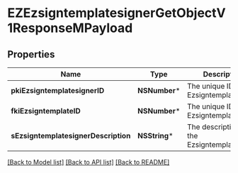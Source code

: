 # EZEzsigntemplatesignerGetObjectV1ResponseMPayload

## Properties
Name | Type | Description | Notes
------------ | ------------- | ------------- | -------------
**pkiEzsigntemplatesignerID** | **NSNumber*** | The unique ID of the Ezsigntemplatesigner | 
**fkiEzsigntemplateID** | **NSNumber*** | The unique ID of the Ezsigntemplate | 
**sEzsigntemplatesignerDescription** | **NSString*** | The description of the Ezsigntemplatesigner | 

[[Back to Model list]](../README.md#documentation-for-models) [[Back to API list]](../README.md#documentation-for-api-endpoints) [[Back to README]](../README.md)


